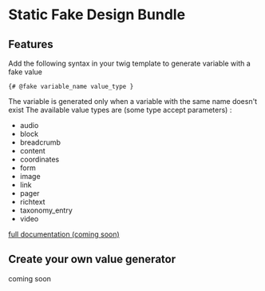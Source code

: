 # Static Fake Design Bundle

## Features

Add the following syntax in your twig template to generate variable with a fake value
```
{# @fake variable_name value_type }
```
The variable is generated only when a variable with the same name doesn't exist
The available value types are (some type accept parameters) :
- audio
- block
- breadcrumb
- content
- coordinates
- form
- image
- link
- pager
- richtext
- taxonomy_entry
- video

[full documentation (coming soon)](/)

## Create your own value generator

coming soon
